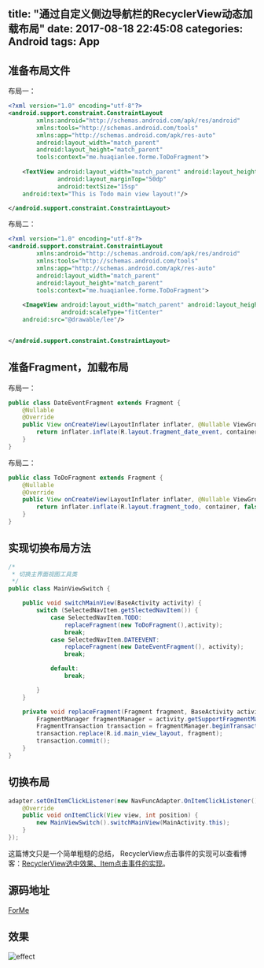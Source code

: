 title: "通过自定义侧边导航栏的RecyclerView动态加载布局"
date: 2017-08-18 22:45:08
categories: Android
tags: App
---
## 准备布局文件
布局一：
```xml
<?xml version="1.0" encoding="utf-8"?>
<android.support.constraint.ConstraintLayout
        xmlns:android="http://schemas.android.com/apk/res/android"
        xmlns:tools="http://schemas.android.com/tools"
        xmlns:app="http://schemas.android.com/apk/res-auto"
        android:layout_width="match_parent"
        android:layout_height="match_parent"
        tools:context="me.huaqianlee.forme.ToDoFragment">
    
    <TextView android:layout_width="match_parent" android:layout_height="match_parent"
              android:layout_marginTop="50dp"
              android:textSize="15sp"
    android:text="This is Todo main view layout!"/>

</android.support.constraint.ConstraintLayout>
```
<!--more-->
布局二：
```xml
<?xml version="1.0" encoding="utf-8"?>
<android.support.constraint.ConstraintLayout
        xmlns:android="http://schemas.android.com/apk/res/android"
        xmlns:tools="http://schemas.android.com/tools"
        xmlns:app="http://schemas.android.com/apk/res-auto"
        android:layout_width="match_parent"
        android:layout_height="match_parent"
        tools:context="me.huaqianlee.forme.ToDoFragment">
    
    <ImageView android:layout_width="match_parent" android:layout_height="match_parent"
               android:scaleType="fitCenter"
    android:src="@drawable/lee"/>


</android.support.constraint.ConstraintLayout>
```
## 准备Fragment，加载布局
布局一：
```java
public class DateEventFragment extends Fragment {
    @Nullable
    @Override
    public View onCreateView(LayoutInflater inflater, @Nullable ViewGroup container, @Nullable Bundle savedInstanceState) {
        return inflater.inflate(R.layout.fragment_date_event, container, false);
    }
}
```
布局二：
```java
public class ToDoFragment extends Fragment {
    @Nullable
    @Override
    public View onCreateView(LayoutInflater inflater, @Nullable ViewGroup container, @Nullable Bundle savedInstanceState) {
        return inflater.inflate(R.layout.fragment_todo, container, false);
    }
}
```
## 实现切换布局方法
```java
/*
 * 切换主界面视图工具类
 */
public class MainViewSwitch {

    public void switchMainView(BaseActivity activity) {
        switch (SelectedNavItem.getSlectedNavItem()) {
            case SelectedNavItem.TODO:
                replaceFragment(new ToDoFragment(),activity);
                break;
            case SelectedNavItem.DATEEVENT:
                replaceFragment(new DateEventFragment(), activity);
                break;

            default:
                break;

        }
    }

    private void replaceFragment(Fragment fragment, BaseActivity activity) {
        FragmentManager fragmentManager = activity.getSupportFragmentManager();
        FragmentTransaction transaction = fragmentManager.beginTransaction();
        transaction.replace(R.id.main_view_layout, fragment);
        transaction.commit();
    }
}
```
## 切换布局
```java
adapter.setOnItemClickListener(new NavFuncAdapter.OnItemClickListener() {
    @Override
    public void onItemClick(View view, int position) {
        new MainViewSwitch().switchMainView(MainActivity.this);
    }
});
```
这篇博文只是一个简单粗糙的总结， RecyclerView点击事件的实现可以查看博客：[RecyclerView选中效果、Item点击事件的实现]()。

## 源码地址
[ForMe](https://github.com/huaqianlee/ForMe)

## 效果
![effect](https://github.com/huaqianlee/blog-file/https://github.com/huaqianlee/blog-file/https://github.com/huaqianlee/blog-file/image/blog/app/dynamic_layout_effect.gif)